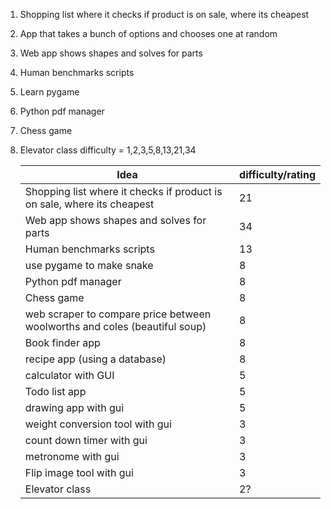 1. Shopping list where it checks if product is on sale, where its cheapest
2. App that takes a bunch of options and chooses one at random
3. Web app shows shapes and solves for parts
4. Human benchmarks scripts
5. Learn pygame
6. Python pdf manager
7. Chess game
8. Elevator class
   difficulty = 1,2,3,5,8,13,21,34

   | Idea                                                                       | difficulty/rating |
   | -------------------------------------------------------------------------- | ----------------- |
   | Shopping list where it checks if product is on sale, where its cheapest    | 21                |
   | Web app shows shapes and solves for parts                                  | 34                |
   | Human benchmarks scripts                                                   | 13                |
   | use pygame to make snake                                                   | 8                 |
   | Python pdf manager                                                         | 8                 |
   | Chess game                                                                 | 8                 |
   | web scraper to compare price between woolworths and coles (beautiful soup) | 8                 |
   | Book finder app                                                            | 8                 |
   | recipe app (using a database)                                              | 8                 |
   | calculator with GUI                                                        | 5                 |
   | Todo list app                                                              | 5                 |
   | drawing app with gui                                                       | 5                 |
   | weight conversion tool with gui                                            | 3                 |
   | count down timer with gui                                                  | 3                 |
   | metronome with gui                                                         | 3                 |
   | Flip image tool with gui                                                   | 3                 |
   | Elevator class                                                             | 2?                |
